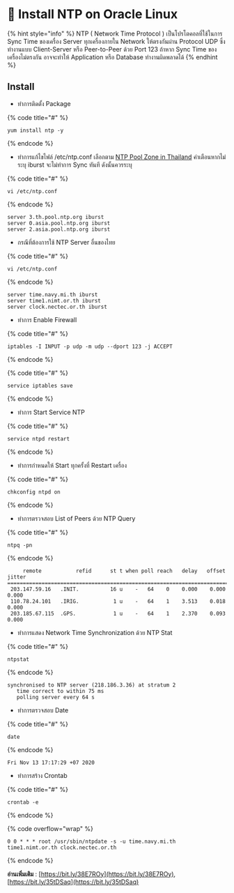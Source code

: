 # 🍌 Install NTP on Oracle Linux

{% hint style="info" %}
NTP ( Network Time Protocol ) เป็นโปรโตคอลที่ใช้ในการ Sync Time ของเครื่อง Server ทุกเครื่องภายใน Network ให้ตรงกันผ่าน Protocol UDP ซึ่งทำงานแบบ Client-Server หรือ Peer-to-Peer ด้วย Port 123 ถ้าหาก Sync Time ของเครื่องไม่ตรงกัน อาจจะทำให้ Application หรือ Database ทำงานผิดพลาดได้&#x20;
{% endhint %}

## **Install**

* ทำการติดตั้ง Package

{% code title="#" %}
```
yum install ntp -y
```
{% endcode %}

* ทำการแก้ไขไฟล์ /etc/ntp.conf เลือกตาม [NTP Pool Zone in Thailand](https://www.pool.ntp.org/zone/th) คำเตือนหากไม่ระบุ iburst จะไม่ทำการ Sync ทันที ดังนั้นควรระบุ

{% code title="#" %}
```
vi /etc/ntp.conf
```
{% endcode %}

```
server 3.th.pool.ntp.org iburst
server 0.asia.pool.ntp.org iburst
server 2.asia.pool.ntp.org iburst
```

* กรณีที่ต้องการใช้ NTP Server อื่นของไทย

{% code title="#" %}
```
vi /etc/ntp.conf
```
{% endcode %}

```
server time.navy.mi.th iburst
server time1.nimt.or.th iburst
server clock.nectec.or.th iburst
```

* ทำการ Enable Firewall

{% code title="#" %}
```
iptables -I INPUT -p udp -m udp --dport 123 -j ACCEPT
```
{% endcode %}

{% code title="#" %}
```
service iptables save
```
{% endcode %}

* ทำการ Start Service NTP

{% code title="#" %}
```
service ntpd restart
```
{% endcode %}

* ทำการกำหนดให้ Start ทุกครั้งที่ Restart เครื่อง

{% code title="#" %}
```
chkconfig ntpd on
```
{% endcode %}

* ทำการตรวจสอบ List of Peers ด้วย NTP Query

{% code title="#" %}
```
ntpq -pn
```
{% endcode %}

```
     remote           refid      st t when poll reach   delay   offset  jitter
==============================================================================
 203.147.59.16   .INIT.          16 u    -   64    0    0.000    0.000   0.000
 110.78.24.101   .IRIG.           1 u    -   64    1    3.513    0.018   0.000
 203.185.67.115  .GPS.            1 u    -   64    1    2.370    0.093   0.000
```

* ทำการแสดง Network Time Synchronization ด้วย NTP Stat

{% code title="#" %}
```
ntpstat
```
{% endcode %}

```
synchronised to NTP server (218.186.3.36) at stratum 2
   time correct to within 75 ms
   polling server every 64 s
```

* ทำการตรวจสอบ Date

{% code title="#" %}
```
date
```
{% endcode %}

```
Fri Nov 13 17:17:29 +07 2020
```

* ทำการสร้าง Crontab

{% code title="#" %}
```
crontab -e
```
{% endcode %}

{% code overflow="wrap" %}
```
0 0 * * * root /usr/sbin/ntpdate -s -u time.navy.mi.th time1.nimt.or.th clock.nectec.or.th
```
{% endcode %}

**อ่านเพิ่มเติม** : [https://bit.ly/38E7ROy](https://bit.ly/38E7ROy), [https://bit.ly/35tDSaq](https://bit.ly/35tDSaq)
